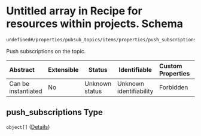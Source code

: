 # Untitled array in Recipe for resources within projects. Schema

```txt
undefined#/properties/pubsub_topics/items/properties/push_subscriptions
```

Push subscriptions on the topic.


| Abstract            | Extensible | Status         | Identifiable            | Custom Properties | Additional Properties | Access Restrictions | Defined In                                                                                                          |
| :------------------ | ---------- | -------------- | ----------------------- | :---------------- | --------------------- | ------------------- | ------------------------------------------------------------------------------------------------------------------- |
| Can be instantiated | No         | Unknown status | Unknown identifiability | Forbidden         | Allowed               | none                | [resources.schema.json\*](../../../../../../../../../../tmp/182028425/resources.schema.json "open original schema") |

## push_subscriptions Type

`object[]` ([Details](resources-properties-pubsub_topics-items-properties-push_subscriptions-items.md))
